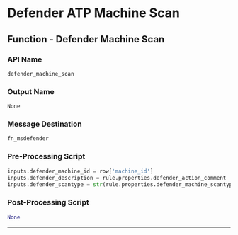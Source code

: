<!--
    DO NOT MANUALLY EDIT THIS FILE
    THIS FILE IS AUTOMATICALLY GENERATED WITH resilient-circuits codegen
-->

# Defender ATP Machine Scan

## Function - Defender Machine Scan

### API Name
`defender_machine_scan`

### Output Name
`None`

### Message Destination
`fn_msdefender`

### Pre-Processing Script
```python
inputs.defender_machine_id = row['machine_id']
inputs.defender_description = rule.properties.defender_action_comment
inputs.defender_scantype = str(rule.properties.defender_machine_scantype

```

### Post-Processing Script
```python
None
```

---

